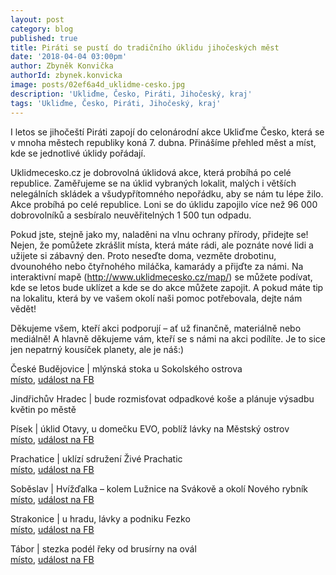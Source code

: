 ```yaml
---
layout: post
category: blog
published: true
title: Piráti se pustí do tradičního úklidu jihočeských měst
date: '2018-04-04 03:00pm'
author: Zbyněk Konvička
authorId: zbynek.konvicka
image: posts/02ef6a4d_uklidme-cesko.jpg
description: 'Ukliďme, Česko, Piráti, Jihočeský, kraj'
tags: 'Ukliďme, Česko, Piráti, Jihočeský, kraj'
---
```

I letos se jihočeští Piráti zapojí do celonárodní akce Ukliďme Česko, která se v mnoha městech republiky koná 7. dubna. Přinášíme přehled měst a míst, kde se jednotlivé úklidy pořádají.

Uklidmecesko.cz je dobrovolná úklidová akce, která probíhá po celé republice. Zaměřujeme se na úklid vybraných lokalit, malých i větších nelegálních skládek a všudypřítomného nepořádku, aby se nám tu lépe žilo. Akce probíhá po celé republice. Loni se do úklidu zapojilo více než 96 000 dobrovolníků a sesbíralo neuvěřitelných 1 500 tun odpadu. 

Pokud jste, stejně jako my, naladěni na vlnu ochrany přírody, přidejte se! Nejen, že pomůžete zkrášlit místa, která máte rádi, ale poznáte nové lidi a užijete si zábavný den. Proto neseďte doma, vezměte drobotinu, dvounohého nebo čtyřnohého miláčka, kamarády a přijďte za námi. Na interaktivní mapě (<http://www.uklidmecesko.cz/map/>) se můžete podívat, kde se letos bude uklízet a kde se do akce můžete zapojit. A pokud máte tip na lokalitu, která by ve vašem okolí naši pomoc potřebovala, dejte nám vědět!

Děkujeme všem, kteří akci podporují – ať už finančně, materiálně nebo mediálně! A hlavně děkujeme vám, kteří se s námi na akci podílíte. Je to sice jen nepatrný kousíček planety, ale je náš:)

České Budějovice | mlýnská stoka u Sokolského ostrova\
[místo](http://www.uklidmecesko.cz/event/17732), [událost na FB](https://www.facebook.com/events/177238442999069)

Jindřichův Hradec | bude rozmisťovat odpadkové koše a plánuje výsadbu květin po městě

Písek | úklid Otavy, u domečku EVO, poblíž lávky na Městský ostrov\
[místo](http://www.uklidmecesko.cz/event/17619), [událost na FB](https://www.facebook.com/events/2502908239935221)

Prachatice | uklízí sdružení Živé Prachatic\
[místo](http://www.uklidmecesko.cz/event/16947), [událost na FB](https://www.facebook.com/events/1864149046993775)

Soběslav | Hvížďalka – kolem Lužnice na Svákově a okolí Nového rybník\
[místo](http://www.uklidmecesko.cz/event/15997), [událost na FB](https://www.facebook.com/events/158418708201601)

Strakonice | u hradu, lávky a podniku Fezko\
[místo](http://www.uklidmecesko.cz/event/18378), [událost na FB](https://www.facebook.com/events/2058070067800610)

Tábor | stezka podél řeky od brusírny na ovál\
[místo](http://www.uklidmecesko.cz/event/18428), [událost na FB](https://www.facebook.com/events/2023981274541650/)

[
](http://www.uklidmecesko.cz/event/18428)
